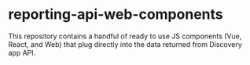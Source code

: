 # reporting-api-web-components
This repository contains a handful of ready to use JS components (Vue, React, and Web) that plug directly into the data returned from Discovery app API.
